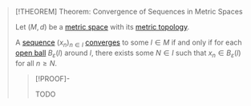 >[!THEOREM] Theorem: Convergence of Sequences in Metric Spaces
>
>Let $(M, d)$ be a [metric space](Metric%20Space.md) with its [metric topology](The%20Metric%20Topology.md).
>
>A [sequence](../../Analysis/Functions/Sequences/Sequence.md) $(x_n)_{n\in I}$ [converges](../../Analysis/Functions/Sequences/Convergence%20of%20Sequences.md) to some $l \in M$ if and only if for each [open ball](Open%20Ball.md) $B_\varepsilon(l)$ around $l$, there exists some $N \in I$ such that $x_n \in B_\varepsilon(l)$ for all $n \ge N$.
>
>>[!PROOF]-
>>
>>TODO
>>
>